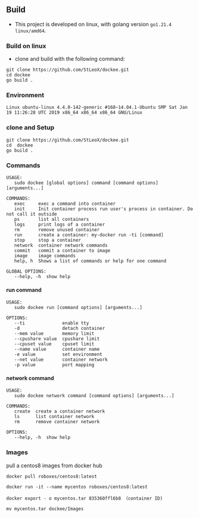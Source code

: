 

## Build

- This project is developed on linux, with golang version `go1.21.4 linux/amd64`.



### Build on linux

- clone and build with the following command:

```
git clone https://github.com/StLeoX/dockee.git
cd dockee
go build .
```



### Environment

```
Linux ubuntu-linux 4.4.0-142-generic #168~14.04.1-Ubuntu SMP Sat Jan 19 11:26:28 UTC 2019 x86_64 x86_64 x86_64 GNU/Linux
```



### clone and Setup

```
git clone https://github.com/StLeoX/dockee.git
cd  dockee
go build .
```



### Commands

```
USAGE:
   sudo dockee [global options] command [command options] [arguments...]

COMMANDS:
   exec     exec a command into container
   init     Init container process run user's process in container. Do not call it outside
   ps       list all containers
   logs     print logs of a container
   rm       remove unused container
   run      create a container: my-docker run -ti [command]
   stop     stop a container
   network  container network commands
   commit   commit a container to image
   image    image commands
   help, h  Shows a list of commands or help for one command

GLOBAL OPTIONS:
   --help, -h  show help
```



#### run command

```
USAGE:
   sudo dockee run [command options] [arguments...]

OPTIONS:
   --ti              enable tty
   -d                detach container
   --mem value       memory limit
   --cpushare value  cpushare limit
   --cpuset value    cpuset limit
   --name value      container name
   -e value          set environment
   --net value       container network
   -p value          port mapping
```



#### network command

```
USAGE:
   sudo dockee network command [command options] [arguments...]

COMMANDS:
   create  create a container network
   ls      list container network
   rm      remove container network

OPTIONS:
   --help, -h  show help
```



### Images

pull a centos8 images from docker hub

```
docker pull roboxes/centos8:latest

docker run -it --name mycentos roboxes/centos8:latest

docker export - o mycentos.tar 835360ffl6b8 （container ID)

mv mycentos.tar dockee/Images
```


